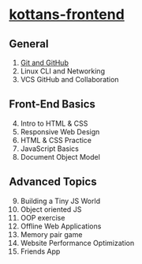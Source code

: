 # [kottans-frontend](https://github.com/kottans/frontend)

## General
1. [Git and GitHub](#git-and-github)
2. Linux CLI and Networking
3. VCS GitHub and Collaboration

## Front-End Basics
4. Intro to HTML & CSS
5. Responsive Web Design
6. HTML & CSS Practice
7. JavaScript Basics
8. Document Object Model

## Advanced Topics
9.  Building a Tiny JS World
10. Object oriented JS
11. OOP exercise
12. Offline Web Applications
13. Memory pair game
14. Website Performance Optimization
15. Friends App
